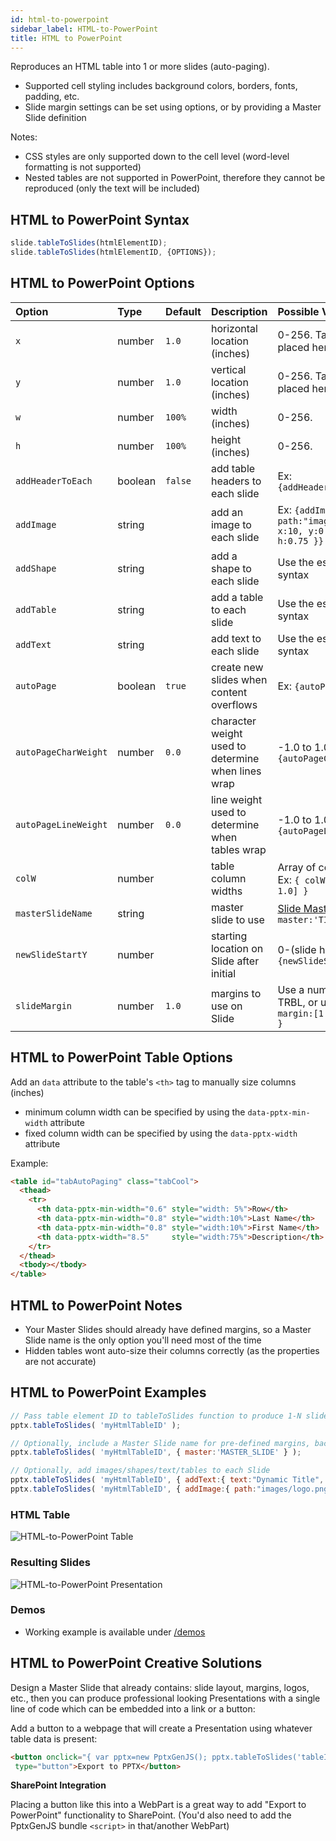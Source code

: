 ```yaml
---
id: html-to-powerpoint
sidebar_label: HTML-to-PowerPoint
title: HTML to PowerPoint
---
```


Reproduces an HTML table into 1 or more slides (auto-paging).
- Supported cell styling includes background colors, borders, fonts, padding, etc.
- Slide margin settings can be set using options, or by providing a Master Slide definition

Notes:
- CSS styles are only supported down to the cell level (word-level formatting is not supported)
- Nested tables are not supported in PowerPoint, therefore they cannot be reproduced (only the text will be included)

## HTML to PowerPoint Syntax
```javascript
slide.tableToSlides(htmlElementID);
slide.tableToSlides(htmlElementID, {OPTIONS});
```

## HTML to PowerPoint Options
| Option               | Type    | Default | Description                     | Possible Values  |
| :------------------- | :------ | :------ | :------------------------------ | :--------------------------------------------- |
| `x`                  | number  | `1.0`   | horizontal location (inches)    | 0-256. Table will be placed here on each Slide |
| `y`                  | number  | `1.0`   | vertical location (inches)      | 0-256. Table will be placed here on each Slide |
| `w`                  | number  | `100%`  | width (inches)                  | 0-256.        |
| `h`                  | number  | `100%`  | height (inches)                 | 0-256.        |
| `addHeaderToEach`    | boolean | `false` | add table headers to each slide | Ex: `{addHeaderToEach:true}`   |
| `addImage`           | string  |         | add an image to each slide      | Ex: `{addImage:{ path:"images/logo.png", x:10, y:0.5, w:1.2, h:0.75 }}` |
| `addShape`           | string  |         | add a shape to each slide       | Use the established syntax   |
| `addTable`           | string  |         | add a table to each slide       | Use the established syntax   |
| `addText`            | string  |         | add text to each slide          | Use the established syntax   |
| `autoPage`           | boolean | `true`  | create new slides when content overflows | Ex: `{autoPage:false}`   |
| `autoPageCharWeight` | number  | `0.0`   | character weight used to determine when lines wrap | -1.0 to 1.0. Ex: `{autoPageCharWeight:0.5}` |
| `autoPageLineWeight` | number  | `0.0`   | line weight used to determine when tables wrap | -1.0 to 1.0. Ex: `{autoPageLineWeight:0.5}` |
| `colW`               | number  |         | table column widths             | Array of column widths. Ex: `{ colW: [2.0, 3.0, 1.0] }` |
| `masterSlideName`    | string  |         | master slide to use             | [Slide Masters](#slide-masters) name. Ex: `{ master:'TITLE_SLIDE' }` |
| `newSlideStartY`     | number  |         | starting location on Slide after initial | 0-(slide height). Ex: `{newSlideStartY:0.5}` |
| `slideMargin`        | number  | `1.0`   | margins to use on Slide         | Use a number for same TRBL, or use array. Ex: `{ margin:[1.0,0.5,1.0,0.5] }`

## HTML to PowerPoint Table Options
Add an `data` attribute to the table's `<th>` tag to manually size columns (inches)
* minimum column width can be specified by using the `data-pptx-min-width` attribute
* fixed column width can be specified by using the `data-pptx-width` attribute

Example:
```HTML
<table id="tabAutoPaging" class="tabCool">
  <thead>
    <tr>
      <th data-pptx-min-width="0.6" style="width: 5%">Row</th>
      <th data-pptx-min-width="0.8" style="width:10%">Last Name</th>
      <th data-pptx-min-width="0.8" style="width:10%">First Name</th>
      <th data-pptx-width="8.5"     style="width:75%">Description</th>
    </tr>
  </thead>
  <tbody></tbody>
</table>
```

## HTML to PowerPoint Notes
* Your Master Slides should already have defined margins, so a Master Slide name is the only option you'll need most of the time
* Hidden tables wont auto-size their columns correctly (as the properties are not accurate)

## HTML to PowerPoint Examples
```javascript
// Pass table element ID to tableToSlides function to produce 1-N slides
pptx.tableToSlides( 'myHtmlTableID' );

// Optionally, include a Master Slide name for pre-defined margins, background, logo, etc.
pptx.tableToSlides( 'myHtmlTableID', { master:'MASTER_SLIDE' } );

// Optionally, add images/shapes/text/tables to each Slide
pptx.tableToSlides( 'myHtmlTableID', { addText:{ text:"Dynamic Title", options:{x:1, y:0.5, color:'0088CC'} } } );
pptx.tableToSlides( 'myHtmlTableID', { addImage:{ path:"images/logo.png", x:10, y:0.5, w:1.2, h:0.75 } } );
```

### HTML Table
![HTML-to-PowerPoint Table](/PptxGenJS/docs/assets/ex-html-to-powerpoint-1.png)

### Resulting Slides
![HTML-to-PowerPoint Presentation](/PptxGenJS/docs/assets/ex-html-to-powerpoint-2.png)

### Demos
- Working example is available under [/demos](https://github.com/gitbrent/PptxGenJS/tree/master/demos)


## HTML to PowerPoint Creative Solutions
Design a Master Slide that already contains: slide layout, margins, logos, etc., then you can produce
professional looking Presentations with a single line of code which can be embedded into a link or a button:

Add a button to a webpage that will create a Presentation using whatever table data is present:
```html
<button onclick="{ var pptx=new PptxGenJS(); pptx.tableToSlides('tableId'); pptx.save(); }"
 type="button">Export to PPTX</button>
```

**SharePoint Integration**

Placing a button like this into a WebPart is a great way to add "Export to PowerPoint" functionality
to SharePoint. (You'd also need to add the PptxGenJS bundle `<script>` in that/another WebPart)
